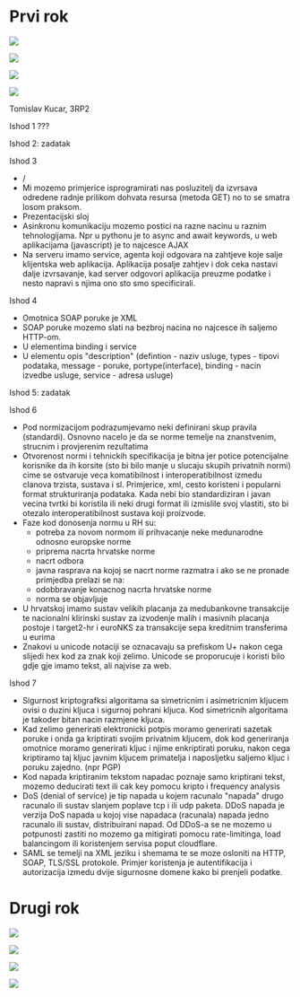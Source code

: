 # Prvi rok
![](exam/prvi_rok/1.png)

![](exam/prvi_rok/2.png)

![](exam/prvi_rok/3.png)

![](exam/prvi_rok/4.png)

Tomislav Kucar, 3RP2

Ishod 1
???

Ishod 2: zadatak


Ishod 3
- /
- Mi mozemo primjerice isprogramirati nas posluzitelj da izvrsava odredene radnje prilikom dohvata resursa (metoda GET) no to se smatra losom praksom.
- Prezentacijski sloj
- Asinkronu komunikaciju mozemo postici na razne nacinu u raznim tehnologijama. Npr u pythonu je to async and await keywords, u web aplikacijama (javascript) je to najcesce AJAX
- Na serveru imamo service, agenta koji odgovara na zahtjeve koje salje klijentska web aplikacija. Aplikacija posalje zahtjev i dok ceka nastavi dalje izvrsavanje, kad server odgovori aplikacija preuzme podatke i nesto napravi s njima ono sto smo specificirali.


Ishod 4
- Omotnica SOAP poruke je XML
- SOAP poruke mozemo slati na bezbroj nacina no najcesce ih saljemo HTTP-om.
- U elementima binding i service
- U elementu opis "description"
(defintion - naziv usluge, types - tipovi podataka, message - poruke, portype(interface), binding - nacin izvedbe usluge, service - adresa usluge)

Ishod 5: zadatak


Ishod 6
- Pod normizacijom podrazumjevamo neki definirani skup pravila (standardi). Osnovno nacelo je da se norme temelje na znanstvenim, strucnim i provjerenim rezultatima
- Otvorenost normi i tehnickih specifikacija je bitna jer potice potencijalne korisnike da ih korsite (sto bi bilo manje u slucaju skupih privatnih normi) cime se ostvaruje veca komatibilnost i interoperatibilnost izmedu clanova trzista, sustava i sl. Primjerice, xml, cesto koristeni i popularni format strukturiranja podataka. Kada nebi bio standardiziran i javan vecina tvrtki bi koristila ili neki drugi format ili izmislile svoj vlastiti, sto bi otezalo interoperatibilnost sustava koji proizvode.
- Faze kod donosenja normu u RH su:
    - potreba za novom normom ili prihvacanje neke medunarodne odnosno europske norme
    - priprema nacrta hrvatske norme
    - nacrt odbora
    - javna rasprava na kojoj se nacrt norme razmatra i ako se ne pronade primjedba prelazi se na:
    - odobbravanje konacnog nacrta hrvatske norme
    - norma se objavljuje
- U hrvatskoj imamo sustav velikih placanja za medubankovne transakcije te nacionalni klirinski sustav za izvodenje malih i masivnih placanja
postoje i target2-hr i euroNKS za transakcije sepa kreditnim transferima u eurima
- Znakovi u unicode notaciji se oznacavaju sa prefiskom U+ nakon cega slijedi hex kod za znak koji zelimo. Unicode se proporucuje i koristi bilo gdje gje imamo tekst, ali najvise za web.


Ishod 7
- Sigurnost kriptografksi algoritama sa simetricnim i asimetricnim kljucem ovisi o duzini kljuca i sigurnoj pohrani kljuca. Kod simetricnih algoritama je takoder bitan nacin razmjene kljuca.
- Kad zelimo generirati elektronicki potpis moramo generirati sazetak poruke i onda ga kriptirati svojim privatnim kljucem, dok kod generiranja omotnice moramo generirati kljuc i njime enkriptirati poruku, nakon cega kriptiramo taj kljuc javnim kljucem primatelja i naposljetku saljemo kljuc i poruku zajedno. (npr PGP)
- Kod napada kriptiranim tekstom napadac poznaje samo kriptirani tekst, mozemo deducirati text ili cak key pomocu kripto i frequency analysis
- DoS (denial of service) je tip napada u kojem racunalo "napada" drugo racunalo ili sustav slanjem poplave tcp i ili udp paketa. DDoS napada je verzija DoS napada u kojoj vise napadaca (racunala) napada jedno racunalo ili sustav, distribuirani napad. Od DDoS-a se ne mozemo u potpunosti zastiti no mozemo ga mitigirati pomocu rate-limitinga, load balancingom ili koristenjem servisa poput cloudflare.
- SAML se temelji na XML jeziku i shemama te se moze osloniti na HTTP, SOAP, TLS/SSL protokole. Primjer koristenja je autentifikacija i autorizacija izmedu dvije sigurnosne domene kako bi prenjeli podatke.



# Drugi rok

![](exam/drugi_rok/1.png)

![](exam/drugi_rok/2.png)

![](exam/drugi_rok/3.png)

![](exam/drugi_rok/4.png)


<!-- # Treci rok

![](exam/treci_rok/1.png)

![](exam/treci_rok/2.png)

![](exam/treci_rok/3.png)

![](exam/treci_rok/4.png)

odgovori here. -->